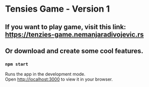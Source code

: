 # Tensies Game - Version 1

## If you want to play game, visit this link: https://tenzies-game.nemanjaradivojevic.rs

## Or download and create some cool features.

### `npm start`

Runs the app in the development mode.\
Open [http://localhost:3000](http://localhost:3000) to view it in your browser.

